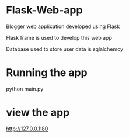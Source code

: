 # Flask-Web-app
Blogger web application developed using Flask

Flask frame is used to develop this web app

Database used to store user data is sqlalchemcy

# Running the app

python main.py

# view the app

http://127.0.0.1:80
